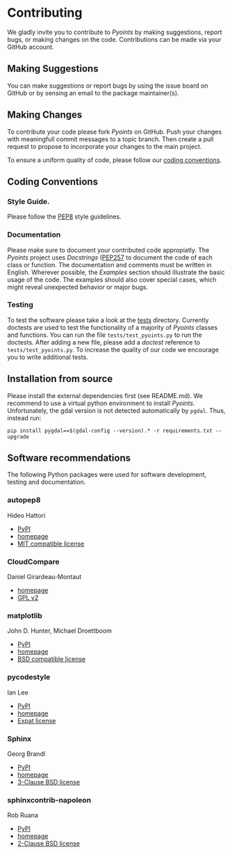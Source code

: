 # Contributing

We gladly invite you to contribute to *Pyoints* by making suggestions, report
bugs, or making changes on the code. Contributions can be made via your GitHub 
account.


## Making Suggestions 

You can make suggestions or report bugs by using the issue board on GitHub or 
by sensing an email to the package maintainer(s).


## Making Changes

To contribute your code please fork *Pyoints* on GitHub. Push your changes with
meaningfull commit messages to a topic branch. Then create a pull request to
propose to incorporate your changes to the main project.

To ensure a uniform quality of code, please follow our 
[coding conventions](#coding-conventions).


## Coding Conventions


### Style Guide.

Please follow the [PEP8](https://www.python.org/dev/peps/pep-0008/) style 
guidelines.

### Documentation

Please make sure to document your contributed code appropiatly. The *Pyoints*
project uses *Docstrings* 
([PEP257](https://www.python.org/dev/peps/pep-0257/) 
to document the code of each class or function. The documentation and comments 
must be written in English. Wherever possible, the *Examples* section should 
illustrate the basic usage of the code. The examples should also cover special
cases, which might reveal unexpected behavior or major bugs.

### Testing

To test the software please take a look at the [tests](pyoints/tests) 
directory. Currently doctests are used to test the functionality of a majority
of *Pyoints* classes and functions. You can run the file 
``tests/test_pyoints.py`` to run the doctests. After adding a new file, please
add a *doctest* reference to ``tests/test_pyoints.py``. To increase the quality
of our code we encourage you to write additional tests.


## Installation from source

Please install the external dependencies first (see README.md). We recommend to
use a virtual python environment to install *Pyoints*. Unfortunately, 
the gdal version is not detected automatically by `pgdal`. Thus, instead run:

```
pip install pygdal==$(gdal-config --version).* -r requirements.txt --upgrade
```


## Software recommendations

The following Python packages were used for software development, testing and
documentation.


### autopep8

Hideo Hattori
* [PyPI](https://pypi.org/project/autopep8/)
* [homepage](https://github.com/hhatto/autopep8)
* [MIT compatible license](https://github.com/matplotlib/matplotlib/blob/master/LICENSE/LICENSE)


### CloudCompare

Daniel Girardeau-Montaut
* [homepage](https://www.danielgm.net/cc/)
* [GPL v2](https://github.com/CloudCompare/CloudCompare/blob/master/license.txt)


### matplotlib

John D. Hunter, Michael Droettboom
* [PyPI](https://pypi.org/project/matplotlib/)
* [homepage](https://matplotlib.org/)
* [BSD compatible license](https://github.com/matplotlib/matplotlib/blob/master/LICENSE/LICENSE)


### pycodestyle

Ian Lee
* [PyPI](https://pypi.org/project/pycodestyle/)
* [homepage](https://pycodestyle.readthedocs.io/en/latest/)
* [Expat license](https://pycodestyle.readthedocs.io/en/latest/index.html#license)


### Sphinx

Georg Brandl
* [PyPI](https://pypi.org/project/Sphinx/)
* [homepage](http://www.sphinx-doc.org/en/master/)
* [3-Clause BSD license](https://github.com/sphinx-doc/sphinx)


### sphinxcontrib-napoleon

Rob Ruana
* [PyPI](https://pypi.org/project/sphinxcontrib-napoleon/)
* [homepage](https://sphinxcontrib-napoleon.readthedocs.io/en/latest/)
* [2-Clause BSD license](https://github.com/sphinx-contrib/napoleon/blob/master/LICENSE)

